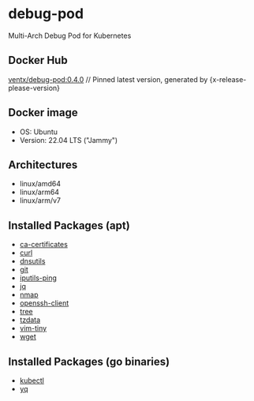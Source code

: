 # debug-pod

Multi-Arch Debug Pod for Kubernetes


## Docker Hub

[ventx/debug-pod:0.4.0](https://hub.docker.com/r/ventx/debug-pod) // Pinned latest version, generated by {x-release-please-version}


## Docker image

* OS: Ubuntu
* Version: 22.04 LTS ("Jammy")


## Architectures

* linux/amd64
* linux/arm64
* linux/arm/v7


## Installed Packages (apt)

* [ca-certificates](https://packages.ubuntu.com/jammy/ca-certificates)
* [curl](https://packages.ubuntu.com/jammy/curl)
* [dnsutils](https://packages.ubuntu.com/jammy/bind9-dnsutils)
* [git](https://packages.ubuntu.com/jammy/git)
* [iputils-ping](https://packages.ubuntu.com/jammy/iputils-ping)
* [jq](https://packages.ubuntu.com/jammy/jq)
* [nmap](https://packages.ubuntu.com/jammy/nmap)
* [openssh-client](https://packages.ubuntu.com/jammy/openssh-client)
* [tree](https://packages.ubuntu.com/jammy/tree)
* [tzdata](https://packages.ubuntu.com/jammy/tzdata)
* [vim-tiny](https://packages.ubuntu.com/jammy/vim-tiny)
* [wget](https://packages.ubuntu.com/jammy/wget)


## Installed Packages (go binaries)

* [kubectl](https://github.com/kubernetes/kubectl)
* [yq](https://github.com/mikefarah/yq)

